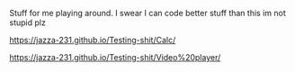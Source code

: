 Stuff for me playing around. I swear I can code better stuff than this im not stupid plz

https://jazza-231.github.io/Testing-shit/Calc/

https://jazza-231.github.io/Testing-shit/Video%20player/
